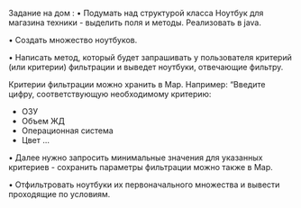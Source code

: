 Задание на дом :
• Подумать над структурой класса Ноутбук для магазина техники - выделить поля и методы. Реализовать в java.

• Создать множество ноутбуков.

• Написать метод, который будет запрашивать у пользователя критерий (или критерии) фильтрации и выведет ноутбуки, отвечающие фильтру.

Критерии фильтрации можно хранить в Map. Например:
“Введите цифру, соответствующую необходимому критерию:
 - ОЗУ
 - Объем ЖД
 - Операционная система
 - Цвет …
 
 
• Далее нужно запросить минимальные значения для указанных критериев - сохранить параметры фильтрации можно также в Map.

• Отфильтровать ноутбуки их первоначального множества и вывести проходящие по условиям.
